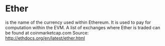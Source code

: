# Ether

is the name of the currency used within Ethereum. It is used to pay for
computation within the EVM. A list of exchanges where Ether is traded can be
found at coinmarketcap.com
Source: http://ethdocs.org/en/latest/ether.html

